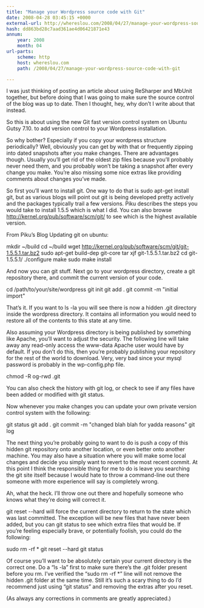 ```yaml
---
title: "Manage your Wordpress source code with Git"
date: 2008-04-28 03:45:15 +0000
external-url: http://whereslou.com/2008/04/27/manage-your-wordpress-source-code-with-git
hash: dd863bd28c7aad361ae4d06421871e43
annum:
    year: 2008
    month: 04
url-parts:
    scheme: http
    host: whereslou.com
    path: /2008/04/27/manage-your-wordpress-source-code-with-git

---
```


I was just thinking of posting an article about using ReSharper and MbUnit together, but before doing that I was going to make sure the source control of the blog was up to date. Then I thought, hey, why don’t I write about that instead.

So this is about using the new Git fast version control system on Ubuntu Gutsy 7.10. to add version control to your Wordpress installation.



So why bother? Especially if you copy your wordpress structure periodically? Well, obviously you can get by with that or frequently zipping into dated snapshots after you make changes. There are advantages though. Usually you’ll get rid of the oldest zip files because you’ll probably never need them, and you probably won’t be taking a snapshot after every change you make. You’re also missing some nice extras like providing comments about changes you’ve made.

So first you’ll want to install git. One way to do that is sudo apt-get install git, but as various blogs will point out git is being developed pretty actively and the packages typically trail a few versions. Piku describes the steps you would take to install 1.5.5 which is what I did. You can also browse http://kernel.org/pub/software/scm/git/ to see which is the highest available version.

From Piku’s Blog Updating git on ubuntu:

mkdir ~/build
cd ~/build
wget http://kernel.org/pub/software/scm/git/git-1.5.5.1.tar.bz2
sudo apt-get build-dep git-core
tar xjf git-1.5.5.1.tar.bz2
cd git-1.5.5.1/
./configure
make
sudo make install

And now you can git stuff. Next go to your wordpress directory, create a git repository there, and commit the current version of your code.

cd /path/to/your/site/wordpress
git init
git add .
git commit -m "initial import"

That’s it. If you want to ls -la you will see there is now a hidden .git directory inside the wordpress directory. It contains all information you would need to restore all of the contents to this state at any time.

Also assuming your Wordpress directory is being published by something like Apache, you’ll want to adjust the security. The following line will take away any read-only access the www-data Apache user would have by default. If you don’t do this, then you’re probably publishing your repository for the rest of the world to download. Very, very bad since your mysql password is probably in the wp-config.php file.

chmod -R og-rwd .git

You can also check the history with git log, or check to see if any files have been added or modified with git status.

Now whenever you make changes you can update your own private version control system with the following:

git status
git add .
git commit -m "changed blah blah for yadda reasons"
git log

The next thing you’re probably going to want to do is push a copy of this hidden git repository onto another location, or even better onto another machine. You may also have a situation where you will make some local changes and decide you simply want to revert to the most recent commit. At this point I think the responsible thing for me to do is leave you searching the git site itself because I would hate to throw a command-line out there someone with more experience will say is completely wrong.

Ah, what the heck. I’ll throw one out there and hopefully someone who knows what they’re doing will correct it.

git reset --hard will force the current directory to return to the state which was last committed. The exception will be new files that have never been added, but you can git status to see which extra files that would be. If you’re feeling especially brave, or potentially foolish, you could do the following:

sudo rm -rf *
git reset --hard
git status

Of course you’ll want to be absolutely certain your current directory is the correct one. Do a “ls -la” first to make sure there’s the .git folder present before you rm. I’ve verified the “sudo rm -rf *” line will not remove the hidden .git folder at the same time. Still it’s such a scary thing to do I’d recommend just using “git status” and removing the extras after you reset.

(As always any corrections in comments are greatly appreciated.)


